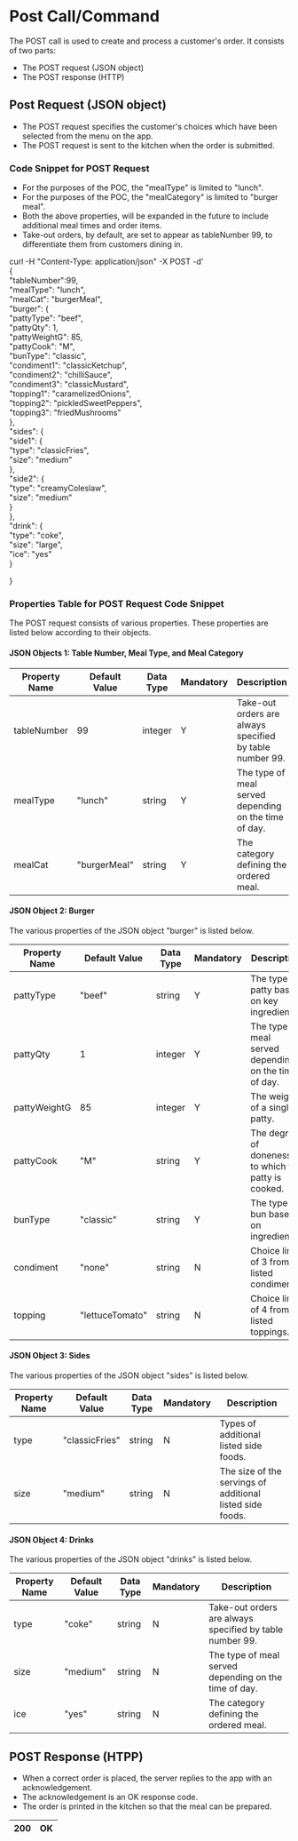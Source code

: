 # Post Call/Command 
The POST call is used to create and process a customer's order. It consists of two parts:  
* The POST request (JSON object)
* The POST response (HTTP)
 
## Post Request (JSON object)  
* The POST request specifies the customer's choices which have been selected from the menu on the app. 
* The POST request is sent to the kitchen when the order is submitted.

### Code Snippet for POST Request  
* For the purposes of the POC, the "mealType" is limited to "lunch".
* For the purposes of the POC, the "mealCategory" is limited to "burger meal".
* Both the above properties, will be expanded in the future to include additional meal times and order items.
* Take-out orders, by default, are set to appear as tableNumber 99, to differentiate them from customers dining in.
  
curl -H "Content-Type: application/json" -X POST -d'  
{  
        "tableNumber":99,  
	"mealType": "lunch",  
	"mealCat": "burgerMeal",  
	  "burger": {  
		"pattyType": "beef",  
		"pattyQty": 1,  
		"pattyWeightG": 85,  
		"pattyCook": "M",  
		"bunType": "classic",  
		"condiment1": "classicKetchup",  
		"condiment2": "chilliSauce",  
                "condiment3": "classicMustard",  
		"topping1": "caramelizedOnions",  
		"topping2": "pickledSweetPeppers",  
		"topping3": "friedMushrooms"  
	},  
	"sides": {  
		"side1": {  
			"type": "classicFries",  
			"size": "medium"  
		},  
		"side2": {  
			"type": "creamyColeslaw",  
			"size": "medium"  
		}  
	},  
	"drink": {  
		"type": "coke",  
		"size": "large",  
		"ice": "yes"   
	}

}

### Properties Table for POST Request Code Snippet  
The POST request consists of various properties.  These properties are listed below according to their objects. 
#### JSON Objects 1: **Table Number, Meal Type, and Meal Category**  

| Property Name | Default Value         | Data Type | Mandatory | Description                                               | 
|---------------|-----------------------|-----------|-----------|-----------------------------------------------------------|  
| tableNumber   | 99              	| integer   |     Y     | Take-out orders are always specified by table number 99.  |  							
| mealType	| "lunch"	        | string    |     Y	| The type of meal served depending on the time of day.     |  
| mealCat	| "burgerMeal"          | string    |     Y     | The category defining the ordered meal.                   |  

#### JSON Object 2: **Burger**  
The various properties of the JSON object "burger" is listed below.  

| Property Name | Default Value         | Data Type | Mandatory | Description                                               | 
|---------------|-----------------------|-----------|-----------|-----------------------------------------------------------|  
| pattyType     | "beef"                | string    |     Y     | The type of patty based on key ingredients.               |  							
| pattyQty	| 1     	        | integer   |     Y	| The type of meal served depending on the time of day.     |   
| pattyWeightG  | 85     	        | integer   |     Y     | The weight of a single patty.                             |  							
| pattyCook	| "M"  	                | string    |     Y	| The degree of doneness to which the patty is cooked.      |  
| bunType	| "classic"             | string    |     Y     | The type of bun based on ingredients.                     |  
| condiment     | "none"                | string    |     N     | Choice limit of 3 from listed condiments.                 |  							
| topping	| "lettuceTomato"     	| string    |     N	| Choice limit of 4 from listed toppings.                   |  

#### JSON Object 3: **Sides**   
The various properties of the JSON object "sides" is listed below.  

| Property Name | Default Value         | Data Type | Mandatory | Description                                               | 
|---------------|-----------------------|-----------|-----------|-----------------------------------------------------------|  
| type          | "classicFries"        | string    |     N     | Types of additional listed side foods.                    |  							
| size   	| "medium" 	        | string    |     N	| The size of the servings of additional listed side foods. |  

#### JSON Object 4: **Drinks**   
The various properties of the JSON object "drinks" is listed below.

| Property Name | Default Value         | Data Type | Mandatory | Description                                               | 
|---------------|-----------------------|-----------|-----------|-----------------------------------------------------------|  
| type          | "coke"              	| string    |     N     | Take-out orders are always specified by table number 99.  |  							
| size    	| "medium"	        | string    |     N	| The type of meal served depending on the time of day.     |  
| ice    	| "yes"                 | string    |     N     | The category defining the ordered meal.                   |  

## POST Response (HTPP)  
* When a correct order is placed, the server replies to the app with an acknowledgement.
* The acknowledgement is an OK response code.  
* The order is printed in the kitchen so that the meal can be prepared.



| 200           |OK                                                                                                         | 
|---------------|-----------------------------------------------------------------------------------------------------------|





